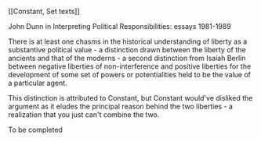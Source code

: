 [[Constant, Set texts]]


John Dunn in Interpreting Political Responsibilities: essays 1981-1989 

There is at least one chasms in the historical understanding of liberty as a substantive political value - a distinction drawn between the liberty of the ancients and that of the moderns - a second distinction from Isaiah Berlin between negative liberties of non-interference and positive liberties for the development of some set of powers or potentialities held to be the value of a particular agent.

This distinction is attributed to Constant, but Constant would've disliked the argument as it eludes the principal reason behind the two liberties - a realization that you just can't combine the two.

To be completed